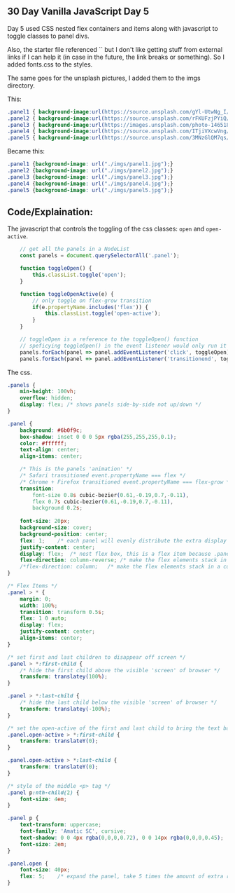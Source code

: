 ## 30 Day Vanilla JavaScript Day 5
<p>Day 5 used CSS nested flex containers and items along with javascript to toggle classes to panel divs.</p>

<p>Also, the starter file referenced `<link href='https://fonts.googleapis.com/css?family=Amatic+SC' rel='stylesheet' type='text/css'>`
but I don't like getting stuff from external links if I can help it (in case in the future, the link breaks or something). So I added
fonts.css to the styles.</p>

<p>The same goes for the unsplash pictures, I added them to the imgs directory.</p>

This:
```css
.panel1 { background-image:url(https://source.unsplash.com/gYl-UtwNg_I/1500x1500); }
.panel2 { background-image:url(https://source.unsplash.com/rFKUFzjPYiQ/1500x1500); }
.panel3 { background-image:url(https://images.unsplash.com/photo-1465188162913-8fb5709d6d57?ixlib=rb-0.3.5&q=80&fm=jpg&crop=faces&cs=tinysrgb&w=1500&h=1500&fit=crop&s=967e8a713a4e395260793fc8c802901d); }
.panel4 { background-image:url(https://source.unsplash.com/ITjiVXcwVng/1500x1500); }
.panel5 { background-image:url(https://source.unsplash.com/3MNzGlQM7qs/1500x1500); }
```

Became this:
```css
.panel1 {background-image: url("./imgs/panel1.jpg");}
.panel2 {background-image: url("./imgs/panel2.jpg");}
.panel3 {background-image: url("./imgs/panel3.jpg");}
.panel4 {background-image: url("./imgs/panel4.jpg");}
.panel5 {background-image: url("./imgs/panel5.jpg");}
```

## Code/Explaination:
The javascript that controls the toggling of the css classes: `open` and `open-active`.
```javascript
    // get all the panels in a NodeList
    const panels = document.querySelectorAll('.panel');

    function toggleOpen() {
        this.classList.toggle('open');
    }

    function toggleOpenActive(e) {
        // only toggle on flex-grow transition
        if(e.propertyName.includes('flex')) {
            this.classList.toggle('open-active');
        }
    }

    // toggleOpen is a reference to the toggleOpen() function
    // speficying toggleOpen() in the event listener would only run it on page load
    panels.forEach(panel => panel.addEventListener('click', toggleOpen));
    panels.forEach(panel => panel.addEventListener('transitionend', toggleOpenActive));
```

The css.
```css
.panels {
    min-height: 100vh;
    overflow: hidden;
    display: flex; /* shows panels side-by-side not up/down */
}

.panel {
    background: #6b0f9c;
    box-shadow: inset 0 0 0 5px rgba(255,255,255,0.1);
    color: #ffffff;
    text-align: center;
    align-items: center;

    /* This is the panels 'animation' */
    /* Safari transitioned event.propertyName === flex */
    /* Chrome + Firefox transitioned event.propertyName === flex-grow */
    transition:
        font-size 0.8s cubic-bezier(0.61,-0.19,0.7,-0.11),
        flex 0.7s cubic-bezier(0.61,-0.19,0.7,-0.11),
        background 0.2s;
    
    font-size: 20px;
    background-size: cover;
    background-position: center;
    flex: 1;	/* each panel will evenly distribute the extra display space (defined by display: flex; in .panels) */
    justify-content: center;
    display: flex;	/* nest flex box, this is a flex item because .panels is a flex container, .panel can also be a flex container by adding this */
    flex-direction: column-reverse;	/* make the flex elements stack in a reverse column */
    /*flex-direction: column;	/* make the flex elements stack in a column */
}

/* Flex Items */
.panel > * {
    margin: 0;
    width: 100%;
    transition: transform 0.5s;
    flex: 1 0 auto;
    display: flex;
    justify-content: center;
    align-items: center;
}

/* set first and last children to disappear off screen */
.panel > *:first-child {
    /* hide the first child above the visible 'screen' of browser */
    transform: translatey(100%);
}

.panel > *:last-child {
    /* hide the last child below the visible 'screen' of browser */
    transform: translatey(-100%);
}

/* set the open-active of the first and last child to bring the text back to the screen */
.panel.open-active > *:first-child {
    transform: translateY(0);
}

.panel.open-active > *:last-child {
    transform: translateY(0);
}

/* style of the middle <p> tag */
.panel p:nth-child(2) {
    font-size: 4em;
}

.panel p {
    text-transform: uppercase;
    font-family: 'Amatic SC', cursive;
    text-shadow: 0 0 4px rgba(0,0,0,0.72), 0 0 14px rgba(0,0,0,0.45);
    font-size: 2em;
}

.panel.open {
    font-size: 40px;
    flex: 5;	/* expand the panel, take 5 times the amount of extra room as the other panels */
}
```
